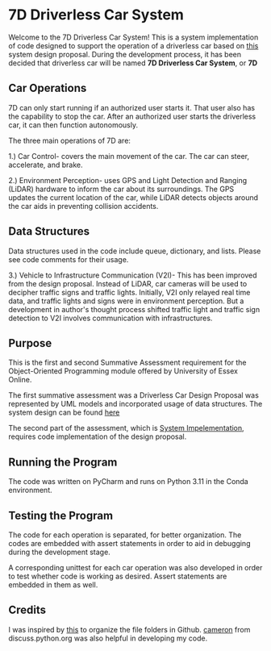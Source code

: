 # 7D Driverless Car System
Welcome to the 7D Driverless Car System! This is a system implementation of code designed to support the operation of a driverless car based on [this](link) system design proposal. During the development process, it has been decided that driverless car will be named **7D Driverless Car System**, or **7D**

## Car Operations
7D can only start running if an authorized user starts it. That user also has the capability to stop the car. After an authorized user starts the driverless car, it can then function autonomously. 

The three main operations of 7D are: 

1.) Car Control- covers the main movement of the car. The car can steer, accelerate, and brake. 

2.) Environment Perception- uses GPS and Light Detection and Ranging (LiDAR) hardware to inform the car about its surroundings. 
The GPS updates the current location of the car, while LiDAR detects objects around the car aids in preventing 
collision accidents. 

## Data Structures
Data structures used in the code include queue, dictionary, and lists. Please see code comments for their usage. 

3.) Vehicle to Infrastructure Communication (V2I)- This has been improved from the design proposal. Instead of LiDAR, car cameras will be used to decipher traffic signs and traffic lights. Initially, V2I only relayed real time data, and traffic lights and signs were in environment perception. But a development in author's thought process shifted traffic light and traffic sign detection to V2I involves communication with infrastructures. 

## Purpose
This is the first and second Summative Assessment requirement for the Object-Oriented Programming module offered by University of Essex Online.

The first summative assessment was a Driverless Car Design Proposal was represented by UML models and incorporated usage of data structures. The system design can be found [here](link)

The second part of the assessment, which is [System Impelementation](link), requires code implementation of the design proposal. 

## Running the Program 
The code was written on PyCharm and runs on Python 3.11 in the Conda environment. 

## Testing the Program
The code for each operation is separated, for better organization. The codes are embedded with assert statements in order to aid in debugging during the development stage. 

A corresponding unittest for each car operation was also developed in order to test whether code is working as desired. Assert statements are embedded in them as well. 

## Credits
I was inspired by [this](link) to organize the file folders in Github. 
[cameron](link) from discuss.python.org was also helpful in developing my code. 


